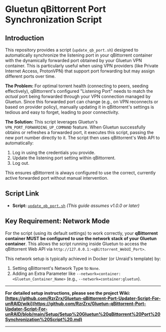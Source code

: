 # Gluetun qBittorrent Port Synchronization Script

## Introduction

This repository provides a script (`update_qb_port.sh`) designed to automatically synchronize the listening port in your qBittorrent container with the dynamically forwarded port obtained by your Gluetun VPN container. This is particularly useful when using VPN providers (like Private Internet Access, ProtonVPN) that support port forwarding but may assign different ports over time.

**The Problem:** For optimal torrent health (connecting to peers, seeding effectively), qBittorrent's configured "Listening Port" needs to match the *actual* port being forwarded through your VPN connection managed by Gluetun. Since this forwarded port can change (e.g., on VPN reconnects or based on provider policy), manually updating it in qBittorrent's settings is tedious and easy to forget, leading to poor connectivity.

**The Solution:** This script leverages Gluetun's `VPN_PORT_FORWARDING_UP_COMMAND` feature. When Gluetun successfully obtains or refreshes a forwarded port, it executes this script, passing the new port number directly to it. The script then uses qBittorrent's Web API to automatically:
1. Log in using the credentials you provide.
2. Update the listening port setting within qBittorrent.
3. Log out.

This ensures qBittorrent is always configured to use the correct, currently active forwarded port without manual intervention.

## Script Link

*   **Script:** [`update_qb_port.sh`](https://github.com/RzrZrx/Gluetun-qBittorrent-Port-Updater-Script-For-unRAID/blob/main/Script/update_qb_port.sh) *(This guide assumes v1.0.0 or later)*


## Key Requirement: Network Mode

For the script (using its default settings) to work correctly, your **qBittorrent container MUST be configured to use the network stack of your Gluetun container**. This allows the script running inside Gluetun to access the qBittorrent Web API via `http://127.0.0.1:<qBittorrent_WebUI_Port>`.

This network setup is typically achieved in Docker (or Unraid's template) by:
1. Setting qBittorrent's Network Type to `None`.
2. Adding an Extra Parameter like `--network=container:<Gluetun_Container_Name>` (e.g., `--network=container:gluetun`).

---

**For detailed setup instructions, please see the project Wiki:**  
**[https://github.com/RzrZrx/Gluetun-qBittorrent-Port-Updater-Script-For-unRAID/wiki](https://github.com/RzrZrx/Gluetun-qBittorrent-Port-Updater-Script-For-unRAID/blob/main/Setup/Setup%20Gluetun%20qBittorrent%20Port%20Synchronization%20Script%20.md)**

---


